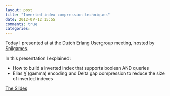 ```yaml
---
layout: post
title: "Inverted index compression techniques"
date: 2012-07-12 15:55
comments: true
categories: 
---
```


Today I presented at at the Dutch Erlang Usergroup meeting, hosted by [Spilgames](http://www.spilgames.com/).

In this presentation I explained:

- How to build a inverted index that supports boolean AND queries
- Elias Ɣ (gamma) encoding and Delta gap compression to reduce the size of inverted indexes

[The Slides](http://blog.tty.nl/files/2012/07/presentatie_search_compression.pdf)
